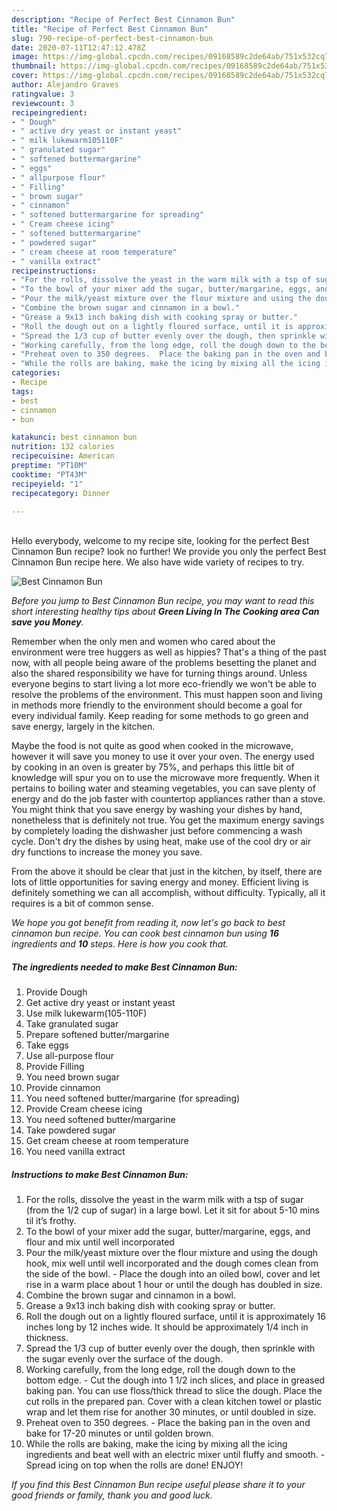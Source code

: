 ```yaml
---
description: "Recipe of Perfect Best Cinnamon Bun"
title: "Recipe of Perfect Best Cinnamon Bun"
slug: 790-recipe-of-perfect-best-cinnamon-bun
date: 2020-07-11T12:47:12.478Z
image: https://img-global.cpcdn.com/recipes/09168589c2de64ab/751x532cq70/best-cinnamon-bun-recipe-main-photo.jpg
thumbnail: https://img-global.cpcdn.com/recipes/09168589c2de64ab/751x532cq70/best-cinnamon-bun-recipe-main-photo.jpg
cover: https://img-global.cpcdn.com/recipes/09168589c2de64ab/751x532cq70/best-cinnamon-bun-recipe-main-photo.jpg
author: Alejandro Graves
ratingvalue: 3
reviewcount: 3
recipeingredient:
- " Dough"
- " active dry yeast or instant yeast"
- " milk lukewarm105110F"
- " granulated sugar"
- " softened buttermargarine"
- " eggs"
- " allpurpose flour"
- " Filling"
- " brown sugar"
- " cinnamon"
- " softened buttermargarine for spreading"
- " Cream cheese icing"
- " softened buttermargarine"
- " powdered sugar"
- " cream cheese at room temperature"
- " vanilla extract"
recipeinstructions:
- "For the rolls, dissolve the yeast in the warm milk with a tsp of sugar (from the 1/2 cup of sugar) in a large bowl. Let it sit for about 5-10 mins til it’s frothy."
- "To the bowl of your mixer add the sugar, butter/margarine, eggs, and flour and mix until well incorporated"
- "Pour the milk/yeast mixture over the flour mixture and using the dough hook, mix well until well incorporated and the dough comes clean from the side of the bowl. Place the dough into an oiled bowl, cover and let rise in a warm place about 1 hour or until the dough has doubled in size."
- "Combine the brown sugar and cinnamon in a bowl."
- "Grease a 9x13 inch baking dish with cooking spray or butter."
- "Roll the dough out on a lightly floured surface, until it is approximately 16 inches long by 12 inches wide. It should be approximately 1/4 inch in thickness."
- "Spread the 1/3 cup of butter evenly over the dough, then sprinkle with the sugar evenly over the surface of the dough."
- "Working carefully, from the long edge, roll the dough down to the bottom edge. Cut the dough into 1 1/2 inch slices, and place in greased baking pan. You can use floss/thick thread to slice the dough. Place the cut rolls in the prepared pan. Cover with a clean kitchen towel or plastic wrap and let them rise for another 30 minutes, or until doubled in size."
- "Preheat oven to 350 degrees.  Place the baking pan in the oven and bake for 17-20 minutes or until golden brown."
- "While the rolls are baking, make the icing by mixing all the icing ingredients and beat well with an electric mixer until fluffy and smooth. Spread icing on top when the rolls are done! ENJOY!"
categories:
- Recipe
tags:
- best
- cinnamon
- bun

katakunci: best cinnamon bun 
nutrition: 132 calories
recipecuisine: American
preptime: "PT10M"
cooktime: "PT43M"
recipeyield: "1"
recipecategory: Dinner

---
```

<br>
Hello everybody, welcome to my recipe site, looking for the perfect Best Cinnamon Bun recipe? look no further! We provide you only the perfect Best Cinnamon Bun recipe here. We also have wide variety of recipes to try.
<br>


![Best Cinnamon Bun](https://img-global.cpcdn.com/recipes/09168589c2de64ab/751x532cq70/best-cinnamon-bun-recipe-main-photo.jpg)

<i>Before you jump to Best Cinnamon Bun recipe, you may want to read this short interesting healthy tips about 
<strong>Green Living In The Cooking area Can save you Money</strong>.</i>
</br>

Remember when the only men and women who cared about the environment were tree huggers as well as hippies? That's a thing of the past now, with all people being aware of the problems besetting the planet and also the shared responsibility we have for turning things around. Unless everyone begins to start living a lot more eco-friendly we won't be able to resolve the problems of the environment. This must happen soon and living in methods more friendly to the environment should become a goal for every individual family. Keep reading for some methods to go green and save energy, largely in the kitchen.

Maybe the food is not quite as good when cooked in the microwave, however it will save you money to use it over your oven. The energy used by cooking in an oven is greater by 75%, and perhaps this little bit of knowledge will spur you on to use the microwave more frequently. When it pertains to boiling water and steaming vegetables, you can save plenty of energy and do the job faster with countertop appliances rather than a stove. You might think that you save energy by washing your dishes by hand, nonetheless that is definitely not true. You get the maximum energy savings by completely loading the dishwasher just before commencing a wash cycle. Don't dry the dishes by using heat, make use of the cool dry or air dry functions to increase the money you save.

From the above it should be clear that just in the kitchen, by itself, there are lots of little opportunities for saving energy and money. Efficient living is definitely something we can all accomplish, without difficulty. Typically, all it requires is a bit of common sense.


<i>We hope you got benefit from reading it, now let's go back to best cinnamon bun recipe. You can cook best cinnamon bun using <strong>16</strong> ingredients and <strong>10</strong> steps. Here is how you cook that.
</i>

##### The ingredients needed to make Best Cinnamon Bun:

1. Provide  Dough
1. Get  active dry yeast or instant yeast
1. Use  milk lukewarm(105-110F)
1. Take  granulated sugar
1. Prepare  softened butter/margarine
1. Take  eggs
1. Use  all-purpose flour
1. Provide  Filling
1. You need  brown sugar
1. Provide  cinnamon
1. You need  softened butter/margarine (for spreading)
1. Provide  Cream cheese icing
1. You need  softened butter/margarine
1. Take  powdered sugar
1. Get  cream cheese at room temperature
1. You need  vanilla extract


##### Instructions to make Best Cinnamon Bun:

1. For the rolls, dissolve the yeast in the warm milk with a tsp of sugar (from the 1/2 cup of sugar) in a large bowl. Let it sit for about 5-10 mins til it’s frothy.
1. To the bowl of your mixer add the sugar, butter/margarine, eggs, and flour and mix until well incorporated
1. Pour the milk/yeast mixture over the flour mixture and using the dough hook, mix well until well incorporated and the dough comes clean from the side of the bowl. - Place the dough into an oiled bowl, cover and let rise in a warm place about 1 hour or until the dough has doubled in size.
1. Combine the brown sugar and cinnamon in a bowl.
1. Grease a 9x13 inch baking dish with cooking spray or butter.
1. Roll the dough out on a lightly floured surface, until it is approximately 16 inches long by 12 inches wide. It should be approximately 1/4 inch in thickness.
1. Spread the 1/3 cup of butter evenly over the dough, then sprinkle with the sugar evenly over the surface of the dough.
1. Working carefully, from the long edge, roll the dough down to the bottom edge. - Cut the dough into 1 1/2 inch slices, and place in greased baking pan. You can use floss/thick thread to slice the dough. Place the cut rolls in the prepared pan. Cover with a clean kitchen towel or plastic wrap and let them rise for another 30 minutes, or until doubled in size.
1. Preheat oven to 350 degrees.  - Place the baking pan in the oven and bake for 17-20 minutes or until golden brown.
1. While the rolls are baking, make the icing by mixing all the icing ingredients and beat well with an electric mixer until fluffy and smooth. - Spread icing on top when the rolls are done! ENJOY!


<i>If you find this Best Cinnamon Bun recipe useful please share it to your good friends or family, thank you and good luck.</i>
